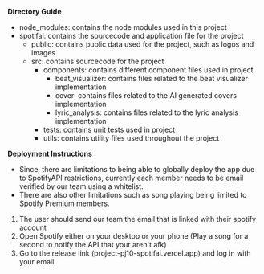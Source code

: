 **Directory Guide**
- node_modules: contains the node modules used in this project
- spotifai: contains the sourcecode and application file for the project
  - public: contains public data used for the project, such as logos and images
  - src: contains sourcecode for the project
    - components: contains different component files used in project
      - beat_visualizer: contains files related to the beat visualizer implementation
      - cover: contains files related to the AI generated covers implementation
      - lyric_analysis: contains files related to the lyric analysis implementation
    - tests: contains unit tests used in project
    - utils: contains utility files used throughout the project

**Deployment Instructions**
- Since, there are limitations to being able to globally deploy the app due to SpotifyAPI restrictions, currently each member needs to be email verified by our team using a whitelist.
- There are also other limitations such as song playing being limited to Spotify Premium members.

1. The user should send our team the email that is linked with their spotify account
2. Open Spotify either on your desktop or your phone (Play a song for a second to notify the API that your aren't afk)
4. Go to the release link (project-pj10-spotifai.vercel.app) and log in with your email
